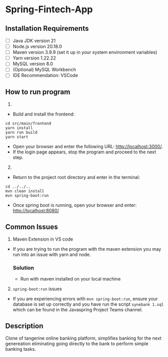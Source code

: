 # Spring-Fintech-App


## Installation Requirements

- [ ] Java JDK version 21
- [ ] Node.js version 20.18.0
- [ ] Maven version 3.9.9 (set it up in your system environment variables)
- [ ] Yarn version 1.22.22
- [ ] MySQL version 8.0
- [ ] (Optional) MySQL Workbench
- [ ] IDE Recommendation: VSCode

## How to run program

1. 
- Build and install the frontend:
```
cd src/main/frontend 
yarn install 
yarn run build 
yarn start
```
- Open your browser and enter the following URL: [http://localhost:3000/](http://localhost:3000/).
- If the login page appears, stop the program and proceed to the next step.

2. 
- Return to the project root directory and enter in the terminal:
```
cd ../../..
mvn clean install
mvn spring-boot:run
```
- Once spring boot is running, open your browser and enter: [http://localhost:8080/](http://localhost:8080/)

## Common Issues

1. Maven Extension in VS code

- If you are trying to run the program with the maven extension you may run into an issue with yarn and node.

    ### Solution
    - Run with maven installed on your local machine

2. `spring-boot:run` issues

- If you are experiencing errors with `mvn spring-boot:run`, ensure your database is set up correctly and you have run the script `synebank 1.sql` which can be found in the Javaspring Project Teams channel.

## Description
Clone of tangerine online banking platform, simplifies banking for the next genereation eliminating going directly to the bank to perform simple banking tasks.
